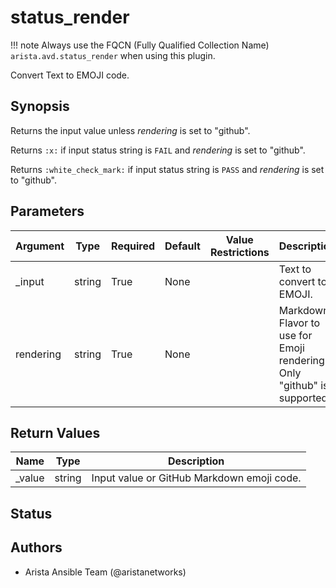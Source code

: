 # status_render

!!! note
    Always use the FQCN (Fully Qualified Collection Name) `arista.avd.status_render` when using this plugin.

Convert Text to EMOJI code\.

## Synopsis

Returns the input value unless <em>rendering</em> is set to \"github\"\.

Returns <code>\:x\:</code> if input status string is <code>FAIL</code> and <em>rendering</em> is set to \"github\"\.

Returns <code>\:white\_check\_mark\:</code> if input status string is <code>PASS</code> and <em>rendering</em> is set to \"github\"\.

## Parameters

| Argument | Type | Required | Default | Value Restrictions | Description |
| -------- | ---- | -------- | ------- | ------------------ | ----------- |
| _input | string | True | None |  | Text to convert to EMOJI\. |
| rendering | string | True | None |  | Markdown Flavor to use for Emoji rendering\. Only \"github\" is supported\. |

## Return Values

| Name | Type | Description |
| ---- | ---- | ----------- |
| _value | string | Input value or GitHub Markdown emoji code\. |

## Status

## Authors

- Arista Ansible Team (@aristanetworks)
